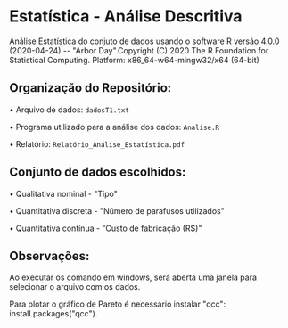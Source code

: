 # Estatística - Análise Descritiva

Análise Estatística do conjuto de dados usando o software R versão 4.0.0 (2020-04-24) -- "Arbor Day".Copyright (C) 2020 The R Foundation for Statistical Computing. Platform: x86_64-w64-mingw32/x64 (64-bit)

## Organização do Repositório:

• Arquivo de dados:
```dadosT1.txt```

• Programa utilizado para a análise dos dados:
```Analise.R```

• Relatório:
```Relatório_Análise_Estatística.pdf```

## Conjunto de dados escolhidos:
	
• Qualitativa nominal - "Tipo"
	
• Quantitativa discreta - "Número de parafusos utilizados"

• Quantitativa contínua - "Custo de fabricação (R$)"


## Observações:
Ao executar os comando em windows, será aberta uma janela para selecionar o arquivo com os dados.

Para plotar o gráfico de Pareto é necessário instalar "qcc": install.packages("qcc").

	

